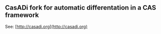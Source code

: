 ## CasADi fork for automatic differentation in a CAS framework

See: [http://casadi.org](http://casadi.org)
